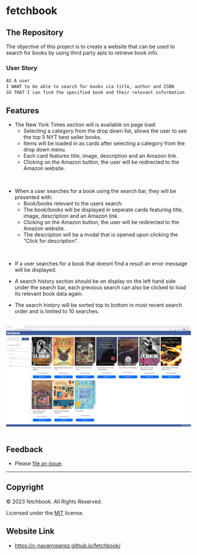 # fetchbook

## The Repository

The objective of this project is to create a website that can be used to search for books by using third party apis to retrieve book info. 

### User Story

```
AS A user
I WANT to be able to search for books via title, author and ISBN
SO THAT I can find the specified book and their relevant information
```

## Features

- The New York Times section will is available on page load:
  - Selecting a category from the drop down list, allows the user to see the top 5 NYT best seller books.
  - Items will be loaded in as cards after selecting a category from the drop down menu.
  - Each card features title, image, description and an Amazon link.
  - Clicking on the Amazon button, the user will be redirected to the Amazon website.

<br />

- When a user searches for a book using the search bar, they will be presented with:
  - Book/books relevant to the users search.
  - The book/books will be displayed in seperate cards featuring title, image, description and an Amazon link. 
  - Clicking on the Amazon button, the user will be redirected to the Amazon website.
  - The description will be a modal that is opened upon clicking the "Click for description".

<br />

- If a user searches for a book that doesnt find a result an error message will be displayed.

- A search history section should be on display on the left hand side under the search bar, each previous search can also be clicked to load its relevant book data again.

- The search history will be sorted top to bottom in most recent search order and is limited to 10 searches.

<br />

<div align="center">
  <img src="assets\images\Fetchbook-scrShot.png" alt="The screenshot displays the fetchbook website. Also in the screenshot multiple book cards can be seen, and the previous search history is displayed in the aside." >
</div>

<br />

## Feedback

- Please [file an issue](https://github.com/c-navarroperez/fetchbook/issues).

---

## Copyright

© 2023 fetchbook. All Rights Reserved.

Licensed under the [MIT](LICENSE) license.


## Website Link

* https://c-navarroperez.github.io/fetchbook/
